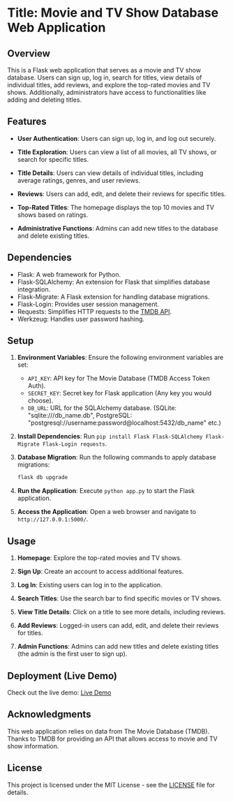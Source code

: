 # Title: Movie and TV Show Database Web Application

## Overview

This is a Flask web application that serves as a movie and TV show database.
Users can sign up, log in, search for titles, view details of individual titles,
add reviews, and explore the top-rated movies and TV shows. Additionally,
administrators have access to functionalities like adding and deleting titles.

## Features

- **User Authentication**: Users can sign up, log in, and log out securely.

- **Title Exploration**: Users can view a list of all movies, all TV shows, or
  search for specific titles.

- **Title Details**: Users can view details of individual titles, including
  average ratings, genres, and user reviews.

- **Reviews**: Users can add, edit, and delete their reviews for specific
  titles.

- **Top-Rated Titles**: The homepage displays the top 10 movies and TV shows
  based on ratings.

- **Administrative Functions**: Admins can add new titles to the database and
  delete existing titles.

## Dependencies

- Flask: A web framework for Python.
- Flask-SQLAlchemy: An extension for Flask that simplifies database integration.
- Flask-Migrate: A Flask extension for handling database migrations.
- Flask-Login: Provides user session management.
- Requests: Simplifies HTTP requests to the
  [TMDB API](developer.themoviedb.org).
- Werkzeug: Handles user password hashing.

## Setup

1. **Environment Variables**: Ensure the following environment variables are
   set:

   - `API_KEY`: API key for The Movie Database (TMDB Access Token Auth).
   - `SECRET_KEY`: Secret key for Flask application (Any key you would choose).
   - `DB_URL`: URL for the SQLAlchemy database. (SQLite: "sqlite:///db_name.db",
     PostgreSQL: "postgresql://username:password@localhost:5432/db_name" etc.)

2. **Install Dependencies**: Run
   `pip install Flask Flask-SQLAlchemy Flask-Migrate Flask-Login requests`.

3. **Database Migration**: Run the following commands to apply database
   migrations:

   ```bash
   flask db upgrade
   ```

4. **Run the Application**: Execute `python app.py` to start the Flask
   application.

5. **Access the Application**: Open a web browser and navigate to
   `http://127.0.0.1:5000/`.

## Usage

1. **Homepage**: Explore the top-rated movies and TV shows.

2. **Sign Up**: Create an account to access additional features.

3. **Log In**: Existing users can log in to the application.

4. **Search Titles**: Use the search bar to find specific movies or TV shows.

5. **View Title Details**: Click on a title to see more details, including
   reviews.

6. **Add Reviews**: Logged-in users can add, edit, and delete their reviews for
   titles.

7. **Admin Functions**: Admins can add new titles and delete existing titles
   (the admin is the first user to sign up).

## Deployment (Live Demo)

Check out the live demo:
[Live Demo](https://movietv-yjhw.onrender.com)

## Acknowledgments

This web application relies on data from The Movie Database (TMDB). Thanks to
TMDB for providing an API that allows access to movie and TV show information.

## License

This project is licensed under the MIT License - see the [LICENSE](LICENSE) file
for details.
